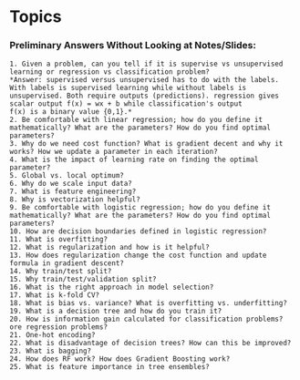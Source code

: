 # Topics
### Preliminary Answers Without Looking at Notes/Slides: 
    1. Given a problem, can you tell if it is supervise vs unsupervised learning or regression vs classification problem?
    *Answer: supervised versus unsupervised has to do with the labels. With labels is supervised learning while without labels is unsupervised. Both require outputs (predictions). regression gives scalar output f(x) = wx + b while classification's output                   f(x) is a binary value {0,1}.* 
    2. Be comfortable with linear regression; how do you define it mathematically? What are the parameters? How do you find optimal parameters?
    3. Why do we need cost function? What is gradient decent and why it works? How we update a parameter in each iteration?
    4. What is the impact of learning rate on finding the optimal parameter?
    5. Global vs. local optimum?
    6. Why do we scale input data?
    7. What is feature engineering?
    8. Why is vectorization helpful?
    9. Be comfortable with logistic regression; how do you define it mathematically? What are the parameters? How do you find optimal parameters?
    10. How are decision boundaries defined in logistic regression? 
    11. What is overfitting?
    12. What is regularization and how is it helpful?
    13. How does regularization change the cost function and update formula in gradient descent?
    14. Why train/test split?
    15. Why train/test/validation split?
    16. What is the right approach in model selection?
    17. What is k-fold CV?
    18. What is bias vs. variance? What is overfitting vs. underfitting?
    19. What is a decision tree and how do you train it?
    20. How is information gain calculated for classification problems? ore regression problems?
    21. One-hot encoding?
    22. What is disadvantage of decision trees? How can this be improved?
    23. What is bagging?
    24. How does RF work? How does Gradient Boosting work?
    25. What is feature importance in tree ensembles?
